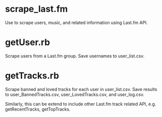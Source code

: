 # scrape_last.fm
Use to scrape users, music, and related information using Last.fm API.
 
# getUser.rb
Scrape users from a Last.fm group. Save usernames to user_list.csv.

# getTracks.rb
Scrape banned and loved tracks for each user in user_list.csv. Save results to user_BannedTracks.csv, user_LovedTracks.csv, and user_log.csv.

Similarly, this can be extend to include other Last.fm track related API, e.g. getRecentTracks, getTopTracks.
